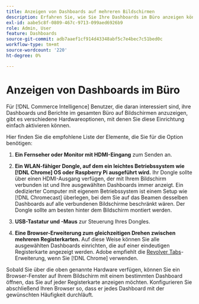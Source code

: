 ```yaml
---
title: Anzeigen von Dashboards auf mehreren Bildschirmen
description: Erfahren Sie, wie Sie Ihre Dashboards im Büro anzeigen können.
exl-id: aabe5c8f-0809-467c-9713-099aed6926b9
role: Admin, User
feature: Dashboards
source-git-commit: adb7aaef1cf914d43348abf5c7e4bec7c51bed0c
workflow-type: tm+mt
source-wordcount: '220'
ht-degree: 0%

---
```


# Anzeigen von Dashboards im Büro

Für [!DNL Commerce Intelligence] Benutzer, die daran interessiert sind, ihre Dashboards und Berichte im gesamten Büro auf Bildschirmen anzuzeigen, gibt es verschiedene Hardwareoptionen, mit denen Sie diese Einrichtung einfach aktivieren können.

Hier finden Sie die empfohlene Liste der Elemente, die Sie für die Option benötigen:

1. **Ein Fernseher oder Monitor mit HDMI-Eingang** zum Senden an.

1. **Ein WLAN-fähiger Dongle, auf dem ein leichtes Betriebssystem wie [!DNL Chrome] OS oder Raspberry Pi ausgeführt wird.** Ihr Dongle sollte über einen HDMI-Ausgang verfügen, der mit Ihrem Bildschirm verbunden ist und Ihre ausgewählten Dashboards immer anzeigt. Ein dedizierter Computer mit eigenem Betriebssystem ist einem Setup wie [!DNL Chromecast] überlegen, bei dem Sie auf das Beamen desselben Dashboards auf alle verbundenen Bildschirme beschränkt wären. Der Dongle sollte am besten hinter dem Bildschirm montiert werden.

1. **USB-Tastatur und -Maus** zur Steuerung Ihres Dongles.

1. **Eine Browser-Erweiterung zum gleichzeitigen Drehen zwischen mehreren Registerkarten.** Auf diese Weise können Sie alle ausgewählten Dashboards einrichten, die auf einer eindeutigen Registerkarte angezeigt werden. Adobe empfiehlt die [Revolver Tabs](https://chrome.google.com/webstore/detail/revolver-tabs/dlknooajieciikpedpldejhhijacnbda?hl=en)-Erweiterung, wenn Sie [!DNL Chrome] verwenden.

Sobald Sie über die oben genannte Hardware verfügen, können Sie ein Browser-Fenster auf Ihrem Bildschirm mit einem bestimmten Dashboard öffnen, das Sie auf jeder Registerkarte anzeigen möchten. Konfigurieren Sie abschließend Ihren Browser so, dass er jedes Dashboard mit der gewünschten Häufigkeit durchläuft.
